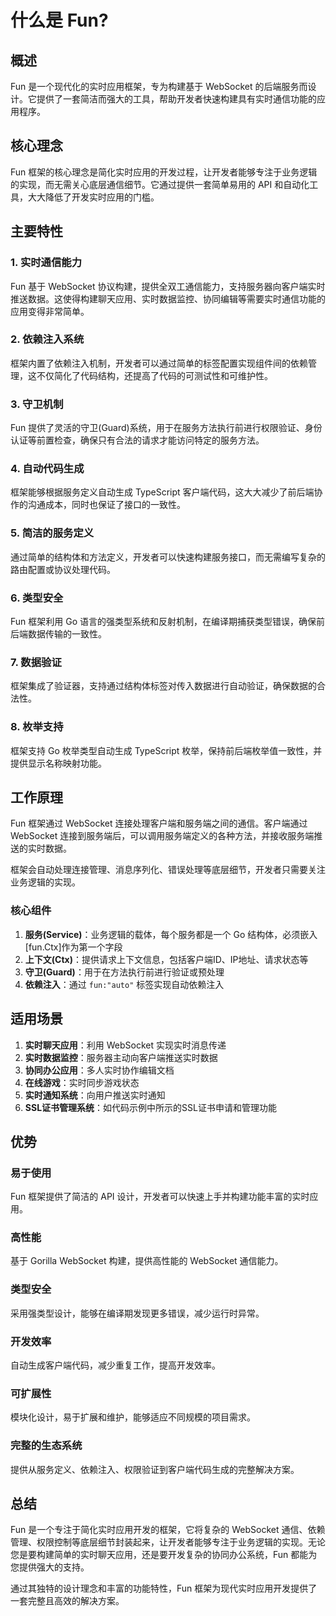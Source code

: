 # 什么是 Fun?

## 概述

Fun 是一个现代化的实时应用框架，专为构建基于 WebSocket 的后端服务而设计。它提供了一套简洁而强大的工具，帮助开发者快速构建具有实时通信功能的应用程序。

## 核心理念

Fun 框架的核心理念是简化实时应用的开发过程，让开发者能够专注于业务逻辑的实现，而无需关心底层通信细节。它通过提供一套简单易用的 API 和自动化工具，大大降低了开发实时应用的门槛。

## 主要特性

### 1. 实时通信能力
Fun 基于 WebSocket 协议构建，提供全双工通信能力，支持服务器向客户端实时推送数据。这使得构建聊天应用、实时数据监控、协同编辑等需要实时通信功能的应用变得非常简单。

### 2. 依赖注入系统
框架内置了依赖注入机制，开发者可以通过简单的标签配置实现组件间的依赖管理，这不仅简化了代码结构，还提高了代码的可测试性和可维护性。

### 3. 守卫机制
Fun 提供了灵活的守卫(Guard)系统，用于在服务方法执行前进行权限验证、身份认证等前置检查，确保只有合法的请求才能访问特定的服务方法。

### 4. 自动代码生成
框架能够根据服务定义自动生成 TypeScript 客户端代码，这大大减少了前后端协作的沟通成本，同时也保证了接口的一致性。

### 5. 简洁的服务定义
通过简单的结构体和方法定义，开发者可以快速构建服务接口，而无需编写复杂的路由配置或协议处理代码。

### 6. 类型安全
Fun 框架利用 Go 语言的强类型系统和反射机制，在编译期捕获类型错误，确保前后端数据传输的一致性。

### 7. 数据验证
框架集成了验证器，支持通过结构体标签对传入数据进行自动验证，确保数据的合法性。

### 8. 枚举支持
框架支持 Go 枚举类型自动生成 TypeScript 枚举，保持前后端枚举值一致性，并提供显示名称映射功能。

## 工作原理

Fun 框架通过 WebSocket 连接处理客户端和服务端之间的通信。客户端通过 WebSocket 连接到服务端后，可以调用服务端定义的各种方法，并接收服务端推送的实时数据。

框架会自动处理连接管理、消息序列化、错误处理等底层细节，开发者只需要关注业务逻辑的实现。

### 核心组件

1. **服务(Service)**：业务逻辑的载体，每个服务都是一个 Go 结构体，必须嵌入 [fun.Ctx]作为第一个字段
2. **上下文(Ctx)**：提供请求上下文信息，包括客户端ID、IP地址、请求状态等
3. **守卫(Guard)**：用于在方法执行前进行验证或预处理
4. **依赖注入**：通过 `fun:"auto"` 标签实现自动依赖注入

## 适用场景

1. **实时聊天应用**：利用 WebSocket 实现实时消息传递
2. **实时数据监控**：服务器主动向客户端推送实时数据
3. **协同办公应用**：多人实时协作编辑文档
4. **在线游戏**：实时同步游戏状态
5. **实时通知系统**：向用户推送实时通知
6. **SSL证书管理系统**：如代码示例中所示的SSL证书申请和管理功能

## 优势

### 易于使用
Fun 框架提供了简洁的 API 设计，开发者可以快速上手并构建功能丰富的实时应用。

### 高性能
基于 Gorilla WebSocket 构建，提供高性能的 WebSocket 通信能力。

### 类型安全
采用强类型设计，能够在编译期发现更多错误，减少运行时异常。

### 开发效率
自动生成客户端代码，减少重复工作，提高开发效率。

### 可扩展性
模块化设计，易于扩展和维护，能够适应不同规模的项目需求。

### 完整的生态系统
提供从服务定义、依赖注入、权限验证到客户端代码生成的完整解决方案。

## 总结

Fun 是一个专注于简化实时应用开发的框架，它将复杂的 WebSocket 通信、依赖管理、权限控制等底层细节封装起来，让开发者能够专注于业务逻辑的实现。无论您是要构建简单的实时聊天应用，还是要开发复杂的协同办公系统，Fun 都能为您提供强大的支持。

通过其独特的设计理念和丰富的功能特性，Fun 框架为现代实时应用开发提供了一套完整且高效的解决方案。
